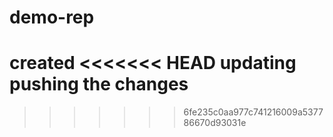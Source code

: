 # demo-rep
created
<<<<<<< HEAD
updating
pushing the changes
=======

>>>>>>> 6fe235c0aa977c741216009a537786670d93031e
